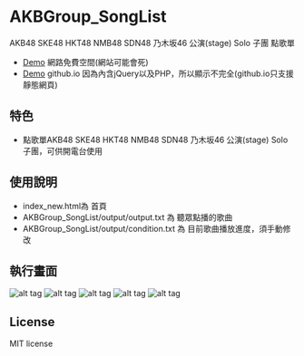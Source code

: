 # AKBGroup_SongList
AKB48  SKE48  HKT48  NMB48  SDN48  乃木坂46  公演(stage)  Solo  子團 點歌單
* [Demo](https://pure-mountain-51538.herokuapp.com/index.php)   網路免費空間(網站可能會死)
* [Demo](https://twtrubiks.github.io/AKBGroup_SongList/index_new.html)  github.io
因為內含jQuery以及PHP，所以顯示不完全(github.io只支援靜態網頁)

## 特色
* 點歌單AKB48  SKE48  HKT48  NMB48  SDN48  乃木坂46  公演(stage)  Solo  子團，可供開電台使用

## 使用說明
* index_new.html為 首頁
* AKBGroup_SongList/output/output.txt 為 聽眾點播的歌曲
* AKBGroup_SongList/output/condition.txt 為 目前歌曲播放進度，須手動修改  

## 執行畫面
![alt tag](http://i.imgur.com/86fjtj8.jpg)
![alt tag](http://i.imgur.com/tysLob4.jpg)
![alt tag](http://i.imgur.com/JOvnwi9.jpg)
![alt tag](http://i.imgur.com/pkiDA6Q.jpg)
![alt tag](http://i.imgur.com/StGt3G9.jpg)

## License
MIT license
